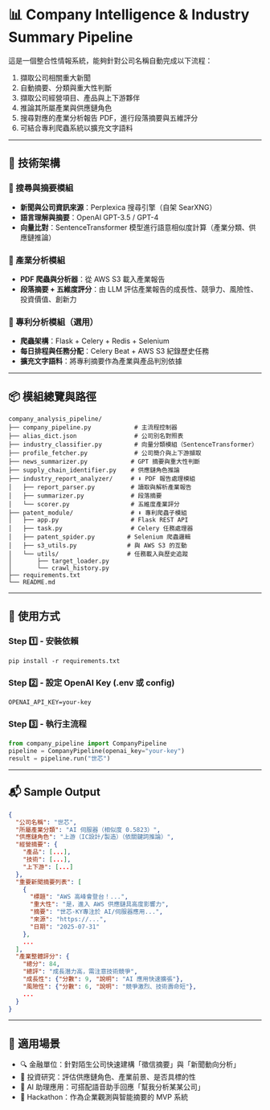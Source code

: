 # 📊 Company Intelligence & Industry Summary Pipeline

這是一個整合性情報系統，能夠針對公司名稱自動完成以下流程：

1. 擷取公司相關重大新聞
2. 自動摘要、分類與重大性判斷
3. 擷取公司經營項目、產品與上下游夥伴
4. 推論其所屬產業與供應鏈角色
5. 搜尋對應的產業分析報告 PDF，進行段落摘要與五維評分
6. 可結合專利爬蟲系統以擴充文字語料

---

## 🧠 技術架構

### 🔹 搜尋與摘要模組

* **新聞與公司資訊來源**：Perplexica 搜尋引擎（自架 SearXNG）
* **語言理解與摘要**：OpenAI GPT-3.5 / GPT-4
* **向量比對**：SentenceTransformer 模型進行語意相似度計算（產業分類、供應鏈推論）

### 🔹 產業分析模組

* **PDF 爬蟲與分析器**：從 AWS S3 載入產業報告
* **段落摘要 + 五維度評分**：由 LLM 評估產業報告的成長性、競爭力、風險性、投資價值、創新力

### 🔹 專利分析模組（選用）

* **爬蟲架構**：Flask + Celery + Redis + Selenium
* **每日排程與任務分配**：Celery Beat + AWS S3 紀錄歷史任務
* **擴充文字語料**：將專利摘要作為產業與產品判別依據

---

## 📦 模組總覽與路徑

```
company_analysis_pipeline/
├── company_pipeline.py            # 主流程控制器
├── alias_dict.json                # 公司別名對照表
├── industry_classifier.py         # 向量分類模組（SentenceTransformer）
├── profile_fetcher.py             # 公司簡介與上下游擷取
├── news_summarizer.py            # GPT 摘要與重大性判斷
├── supply_chain_identifier.py    # 供應鏈角色推論
├── industry_report_analyzer/     # ⬇︎ PDF 報告處理模組
│   ├── report_parser.py          # 讀取與解析產業報告
│   ├── summarizer.py             # 段落摘要
│   └── scorer.py                 # 五維度產業評分
├── patent_module/                # ⬇︎ 專利爬蟲子模組
│   ├── app.py                    # Flask REST API
│   ├── task.py                   # Celery 任務處理器
│   ├── patent_spider.py         # Selenium 爬蟲邏輯
│   ├── s3_utils.py              # 與 AWS S3 的互動
│   └── utils/                   # 任務載入與歷史追蹤
│       ├── target_loader.py
│       └── crawl_history.py
├── requirements.txt
└── README.md
```

---

## 🧪 使用方式

### Step 1️⃣ - 安裝依賴

```
pip install -r requirements.txt
```

### Step 2️⃣ - 設定 OpenAI Key (.env 或 config)

```
OPENAI_API_KEY=your-key
```

### Step 3️⃣ - 執行主流程

```python
from company_pipeline import CompanyPipeline
pipeline = CompanyPipeline(openai_key="your-key")
result = pipeline.run("世芯")
```

---

## 📬 Sample Output

```json
{
  "公司名稱": "世芯",
  "所屬產業分類": "AI 伺服器（相似度 0.5823）",
  "供應鏈角色": "上游（IC設計/製造）（依關鍵詞推論）",
  "經營摘要": {
    "產品": [...],
    "技術": [...],
    "上下游": [...]
  },
  "重要新聞摘要列表": [
    {
      "標題": "AWS 高峰會登台！...",
      "重大性": "是，進入 AWS 供應鏈具高度影響力",
      "摘要": "世芯-KY專注於 AI/伺服器應用...",
      "來源": "https://...",
      "日期": "2025-07-31"
    },
    ...
  ],
  "產業整體評分": {
    "總分": 84,
    "總評": "成長潛力高，需注意技術競爭",
    "成長性": {"分數": 9, "說明": "AI 應用快速擴張"},
    "風險性": {"分數": 6, "說明": "競爭激烈、技術壽命短"},
    ...
  }
}
```

---

## 🤝 適用場景

* 🔍 金融單位：針對陌生公司快速建構「徵信摘要」與「新聞動向分析」
* 💼 投資研究：評估供應鏈角色、產業前景、是否具標的性
* 🧠 AI 助理應用：可搭配語音助手回應「幫我分析某某公司」
* 🧱 Hackathon：作為企業觀測與智能摘要的 MVP 系統
